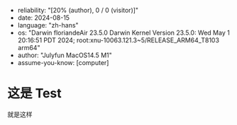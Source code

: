 - reliability: "[20% (author), 0 / 0 (visitor)]"
- date: 2024-08-15
- language: "zh-hans"
- os: "Darwin floriandeAir 23.5.0 Darwin Kernel Version 23.5.0: Wed May  1 20:16:51 PDT 2024; root:xnu-10063.121.3~5/RELEASE_ARM64_T8103 arm64"
- author: "Julyfun MacOS14.5 M1"
- assume-you-know: [computer]

# 这是 Test

就是这样

